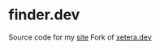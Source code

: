 # finder.dev

Source code for my [site](https://0xfinder.github.io/)
Fork of [xetera.dev](https://xetera/xetera.dev)
